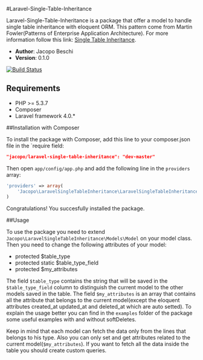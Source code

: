 #Laravel-Single-Table-Inheritance

Laravel-Single-Table-Inheritance is a package that offer a model to handle single table inheritance with eloquent ORM. This pattern come from Martin Fowler(Patterns of Enterprise Application Architecture). For more information follow this link: <a href="http://martinfowler.com/eaaCatalog/index.html" target="_blank">Single Table Inheritance</a>.

- **Author**: Jacopo Beschi
- **Version**: 0.1.0

[![Build Status](https://travis-ci.org/intrip/laravel-single-table-inheritance.png)](https://travis-ci.org/intrip/laravel-single-table-inheritance)

## Requirements

- PHP >= 5.3.7
- Composer
- Laravel framework 4.0.*

##Installation with Composer

To install the package with Composer, add this line to your composer.json file in the `require field:

```json
"jacopo/laravel-single-table-inheritance": "dev-master"
```

Then open `app/config/app.php` and add the following line in the `providers` array:

```php
'providers' => array(
    'Jacopo\LaravelSingleTableInheritance\LaravelSingleTableInheritanceServiceProvider',
)
```

Congratulations! You succesfully installed the package.

##Usage

To use the package you need to extend `Jacopo\LaravelSingleTableInheritance\Models\Model` on your model class. Then you need to change the following attributes of your model:

- protected $table_type
- protected static $table_type_field
- protected $my_attributes

The field `$table_type` contains the string that will be saved in the `$table_type_field` column to distinguish the current model to the other models saved in the table. The field `$my_attributes` is an array that contains all the attribute that belongs to the current model(except the eloquent attributes created_at updated_at and deleted_at which are auto setted). To explain the usage better you can find in the `examples` folder of the package some useful examples with and without softDeletes.

Keep in mind that each model can fetch the data only from the lines that belongs to his type. Also you can only set and get attributes related to the current model(`$my_attributes`). If you want to fetch all the data inside the table you should create custom queries.
